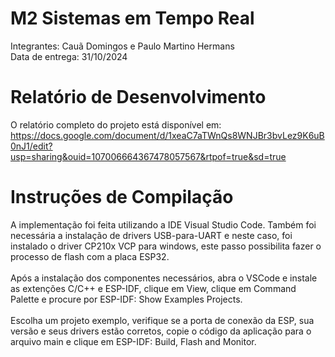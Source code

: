 # M2 Sistemas em Tempo Real

Integrantes: Cauã Domingos e Paulo Martino Hermans<br>
Data de entrega: 31/10/2024<br>

# Relatório de Desenvolvimento

O relatório completo do projeto está disponível em: https://docs.google.com/document/d/1xeaC7aTWnQs8WNJBr3bvLez9K6uB0nJ1/edit?usp=sharing&ouid=107006664367478057567&rtpof=true&sd=true

# Instruções de Compilação

A implementação foi feita utilizando a IDE Visual Studio Code. Também foi necessária a instalação de drivers USB-para-UART e neste caso, foi instalado o driver CP210x VCP para windows, este passo possibilita fazer o processo de flash com a placa ESP32.<br><br>
Após a instalação dos componentes necessários, abra o VSCode e instale as extenções C/C++ e ESP-IDF, clique em View, clique em Command Palette e procure por ESP-IDF: Show Examples Projects.<br><br>
Escolha um projeto exemplo, verifique se a porta de conexão da ESP, sua versão e seus drivers estão corretos, copie o código da aplicação para o arquivo main e clique em ESP-IDF: Build, Flash and Monitor.
